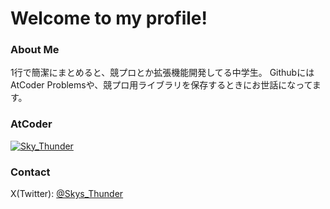 # Welcome to my profile!
### About Me
1行で簡潔にまとめると、競プロとか拡張機能開発してる中学生。
GithubにはAtCoder Problemsや、競プロ用ライブラリを保存するときにお世話になってます。

### AtCoder 
[![Sky_Thunder](https://img.shields.io/endpoint?url=https%3A%2F%2Fatcoder-badges.now.sh%2Fapi%2Fatcoder%2Fjson%2FSky_Thunder)](https://atcoder.jp/users/Sky_Thunder)

### Contact
X(Twitter): [@Skys_Thunder](https://twitter.com/Skys_Thunder)
